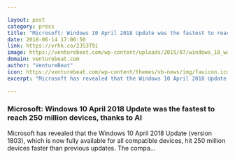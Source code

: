 ```yaml
---

layout: post
category: press
title: "Microsoft: Windows 10 April 2018 Update was the fastest to reach 250 million devices, thanks to AI"
date: 2018-06-14 17:06:50
link: https://vrhk.co/2JS3T9i
image: https://venturebeat.com/wp-content/uploads/2015/07/windows_10_wallpaper.jpg?fit=2000%2C1125&strip=all
domain: venturebeat.com
author: "VentureBeat"
icon: https://venturebeat.com/wp-content/themes/vb-news/img/favicon.ico
excerpt: "Microsoft has revealed that the Windows 10 April 2018 Update (version 1803), which is now fully available for all compatible devices, hit 250 million devices faster than previous updates. The compa…"

---
```


### Microsoft: Windows 10 April 2018 Update was the fastest to reach 250 million devices, thanks to AI

Microsoft has revealed that the Windows 10 April 2018 Update (version 1803), which is now fully available for all compatible devices, hit 250 million devices faster than previous updates. The compa…